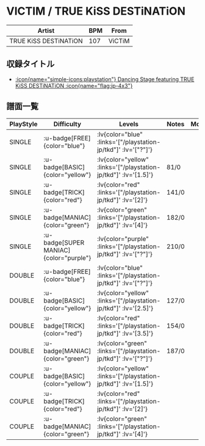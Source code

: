 # VICTIM / TRUE KiSS DESTiNATiON

|Artist|BPM|From|
|------|---|----|
|TRUE KiSS DESTiNATiON|107|ViCTiM|

## 収録タイトル

- [ :icon{name="simple-icons:playstation"} Dancing Stage featuring TRUE KiSS DESTiNATiON :icon{name="flag:jp-4x3"} ](/playstation-jp/tkd)

## 譜面一覧

|PlayStyle|Difficulty|Levels|Notes|Movie|
|---------|----------|------|-----|-----|
|SINGLE| :u-badge[FREE]{color="blue"} | :lv{color="blue" :links='["/playstation-jp/tkd"]' :lv='["?"]'} |||
|SINGLE| :u-badge[BASIC]{color="yellow"} | :lv{color="yellow" :links='["/playstation-jp/tkd"]' :lv='[1.5]'} |81/0||
|SINGLE| :u-badge[TRICK]{color="red"} | :lv{color="red" :links='["/playstation-jp/tkd"]' :lv='[2]'} |141/0||
|SINGLE| :u-badge[MANIAC]{color="green"} | :lv{color="green" :links='["/playstation-jp/tkd"]' :lv='[4]'} |182/0||
|SINGLE| :u-badge[SUPER MANIAC]{color="purple"} | :lv{color="purple" :links='["/playstation-jp/tkd"]' :lv='["?"]'} |210/0||
|DOUBLE| :u-badge[FREE]{color="blue"} | :lv{color="blue" :links='["/playstation-jp/tkd"]' :lv='["?"]'} |||
|DOUBLE| :u-badge[BASIC]{color="yellow"} | :lv{color="yellow" :links='["/playstation-jp/tkd"]' :lv='[2.5]'} |127/0||
|DOUBLE| :u-badge[TRICK]{color="red"} | :lv{color="red" :links='["/playstation-jp/tkd"]' :lv='[3.5]'} |154/0||
|DOUBLE| :u-badge[MANIAC]{color="green"} | :lv{color="green" :links='["/playstation-jp/tkd"]' :lv='["?"]'} |187/0||
|COUPLE| :u-badge[BASIC]{color="yellow"} | :lv{color="yellow" :links='["/playstation-jp/tkd"]' :lv='[1.5]'} |||
|COUPLE| :u-badge[TRICK]{color="red"} | :lv{color="red" :links='["/playstation-jp/tkd"]' :lv='[2]'} |||
|COUPLE| :u-badge[MANIAC]{color="green"} | :lv{color="green" :links='["/playstation-jp/tkd"]' :lv='[4]'} |||
